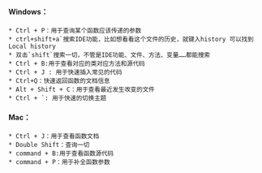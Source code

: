 ﻿#### Windows：
    * Ctrl + P：用于查询某个函数应该传递的参数
    * ctrl+shift+a`搜索IDE功能，比如想看看这个文件的历史，就键入history 可以找到 Local history
    * 双击`shift`搜索一切，不管是IDE功能、文件、方法、变量……都能搜索
    * Ctrl + B:用于查看对应的类对应方法和源代码
    * Ctrl + J : 用于快速插入常见的代码
    * Ctrl+Q：快速返回函数的文档信息
    * Alt + Shift + C：用于查看最近发生改变的文件
    * Ctrl + `: 用于快速的切换主题

#### Mac：
    * Ctrl + J：用于查看函数文档
    * Double Shift：查询一切
    * command + B:用于查看函数源代码
    * command + P：用于补全函数参数
